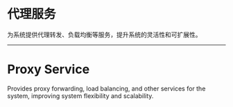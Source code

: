 # 代理服务

为系统提供代理转发、负载均衡等服务，提升系统的灵活性和可扩展性。

---

# Proxy Service

Provides proxy forwarding, load balancing, and other services for the system, improving system flexibility and scalability. 